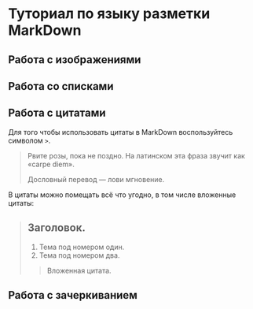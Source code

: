 # Туториал по языку разметки MarkDown 

## Работа с изображениями 

## Работа со списками

## Работа с цитатами 

Для того чтобы использовать цитаты в MarkDown воспользуйтесь символом `>`.

>Рвите розы, пока не поздно. На латинском эта фраза звучит как «carpe diem». 
>
>Дословный перевод — лови мгновение.

В цитаты можно помещать всё что угодно, в том числе
вложенные цитаты:

> ## Заголовок.
>
> 1. Тема под номером один.
> 2. Тема под номером два.
>
> > Вложенная цитата.


## Работа с зачеркиванием